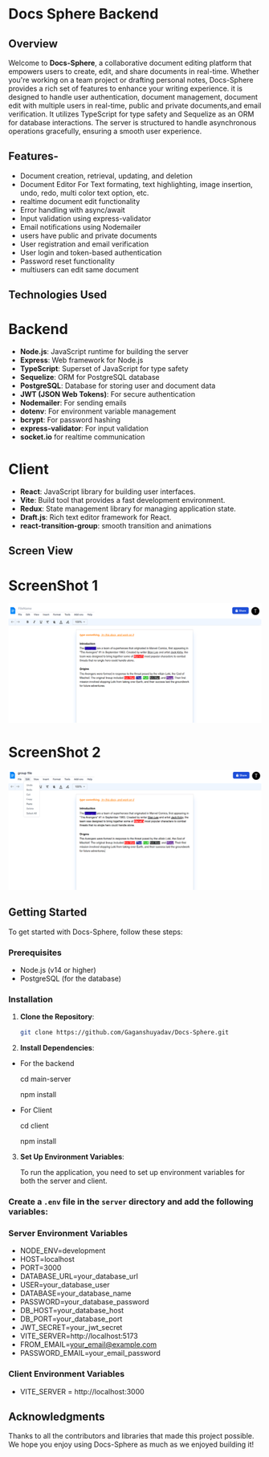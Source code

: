 # Docs Sphere Backend

## Overview

Welcome to **Docs-Sphere**, a collaborative document editing platform that empowers users to create, edit, and share documents in real-time. Whether you're working on a team project or drafting personal notes, Docs-Sphere provides a rich set of features to enhance your writing experience. it is designed to handle user authentication, document management, document edit with multiple users in real-time, public and private documents,and email verification. It utilizes TypeScript for type safety and Sequelize as an ORM for database interactions. The server is structured to handle asynchronous operations gracefully, ensuring a smooth user experience.

## Features- 

- Document creation, retrieval, updating, and deletion
- Document Editor For Text formating, text highlighting, image insertion, undo, redo, multi color text option, etc.
- realtime document edit functionality
- Error handling with async/await
- Input validation using express-validator
- Email notifications using Nodemailer
- users have public and private documents
- User registration and email verification
- User login and token-based authentication
- Password reset functionality
- multiusers can edit same document


## Technologies Used

# Backend

- **Node.js**: JavaScript runtime for building the server
- **Express**: Web framework for Node.js
- **TypeScript**: Superset of JavaScript for type safety
- **Sequelize**: ORM for PostgreSQL database
- **PostgreSQL**: Database for storing user and document data
- **JWT (JSON Web Tokens)**: For secure authentication
- **Nodemailer**: For sending emails
- **dotenv**: For environment variable management
- **bcrypt**: For password hashing
- **express-validator**: For input validation
- **socket.io** for realtime communication


# Client

- **React**: JavaScript library for building user interfaces.
- **Vite**: Build tool that provides a fast development environment.
- **Redux**: State management library for managing application state.
- **Draft.js**: Rich text editor framework for React.
- **react-transition-group**: smooth transition and animations


## Screen View

# ScreenShot 1
![Docs Editor 1](./client/public/screenshots/screenshot-docs-sphere-1.png)

# ScreenShot 2
![Docs Editor 2](./client/public/screenshots/screenshot-docs-sphere-2.png)


## Getting Started

To get started with Docs-Sphere, follow these steps:

### Prerequisites

- Node.js (v14 or higher)
- PostgreSQL (for the database)

### Installation

1. **Clone the Repository**:
   ```bash
   git clone https://github.com/Gaganshuyadav/Docs-Sphere.git

2. **Install Dependencies**:

  - For the backend
  
      cd main-server
    
      npm install

  - For Client

      cd client
    
      npm install

3. **Set Up Environment Variables**: 

    To run the application, you need to set up environment variables for both the server and client. 
 
### Create a `.env` file in the `server` directory and add the following variables:

  ### Server Environment Variables

   - NODE_ENV=development
   - HOST=localhost
   - PORT=3000
   - DATABASE_URL=your_database_url
   - USER=your_database_user
   - DATABASE=your_database_name
   - PASSWORD=your_database_password
   - DB_HOST=your_database_host
   - DB_PORT=your_database_port
   - JWT_SECRET=your_jwt_secret
   - VITE_SERVER=http://localhost:5173
   - FROM_EMAIL=your_email@example.com
   - PASSWORD_EMAIL=your_email_password


  ### Client Environment Variables

   - VITE_SERVER = http://localhost:3000
   

## Acknowledgments

Thanks to all the contributors and libraries that made this project possible. We hope you enjoy using Docs-Sphere as much as we enjoyed building it!














